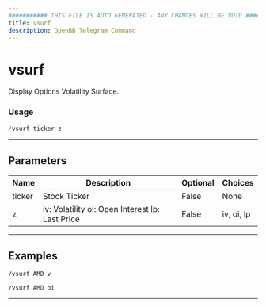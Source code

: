 ```yaml
---
########### THIS FILE IS AUTO GENERATED - ANY CHANGES WILL BE VOID ###########
title: vsurf
description: OpenBB Telegram Command
---
```


# vsurf

Display Options Volatility Surface.

### Usage

```python wordwrap
/vsurf ticker z
```

---

## Parameters

| Name | Description | Optional | Choices |
| ---- | ----------- | -------- | ------- |
| ticker | Stock Ticker | False | None |
| z | iv: Volatility oi: Open Interest lp: Last Price | False | iv, oi, lp |


---

## Examples

```
/vsurf AMD v
```
```
/vsurf AMD oi
```
---

